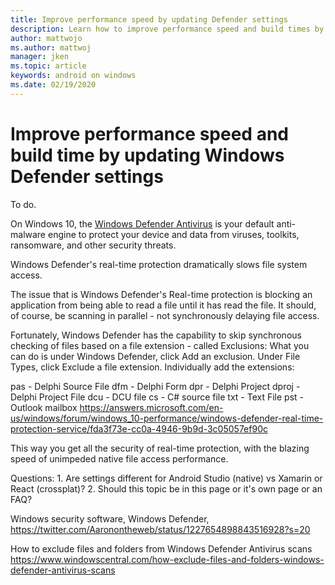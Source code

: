 ```yaml
---
title: Improve performance speed by updating Defender settings
description: Learn how to improve performance speed and build times by updating Windows Defender settings to exclude checking specified file types.
author: mattwojo 
ms.author: mattwoj 
manager: jken
ms.topic: article
keywords: android on windows
ms.date: 02/19/2020
---
```


# Improve performance speed and build time by updating Windows Defender settings

To do.

On Windows 10, the [Windows Defender Antivirus]() is your default anti-malware engine to protect your device and data from viruses, toolkits, ransomware, and other security threats.

Windows Defender's real-time protection dramatically slows file system access.

The issue that is Windows Defender's Real-time protection is blocking an application from being able to read a file until it has read the file. It should, of course, be scanning in parallel - not synchronously delaying file access.

Fortunately, Windows Defender has the capability to skip synchronous checking of files based on a file extension - called Exclusions:
What you can do is under Windows Defender, click Add an exclusion. Under File Types, click Exclude a file extension. Individually add the extensions:

pas - Delphi Source File
dfm - Delphi Form
dpr - Delphi Project
dproj - Delphi Project File
dcu - DCU file
cs - C# source file
txt - Text File
pst - Outlook mailbox 
https://answers.microsoft.com/en-us/windows/forum/windows_10-performance/windows-defender-real-time-protection-service/fda3f73e-cc0a-4946-9b9d-3c05057ef90c

This way you get all the security of real-time protection, with the blazing speed of unimpeded native file access performance.

Questions: 1. Are settings different for Android Studio (native) vs Xamarin or React (crossplat)? 2. Should this topic be in this page or it's own page or an FAQ?

Windows security software, Windows Defender,
https://twitter.com/Aaronontheweb/status/1227654898843516928?s=20

How to exclude files and folders from Windows Defender Antivirus scans
https://www.windowscentral.com/how-exclude-files-and-folders-windows-defender-antivirus-scans